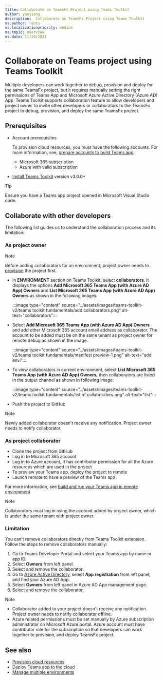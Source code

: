 ```yaml
---
title: Collaborate on TeamsFx Project using Teams Toolkit
author: yanjiang
description:  Collaborate on TeamsFx Project using Teams Toolkit
ms.author: rentu
ms.localizationpriority: medium
ms.topic: overview
ms.date: 11/29/2021
---
```


# Collaborate on Teams project using Teams Toolkit

Multiple developers can work together to debug, provision and deploy for the same TeamsFx project, but it requires manually setting the right permissions of Teams App and Microsoft Azure Active Directory (Azure AD) App. Teams Toolkit supports collaboration feature to allow developers and project owner to invite other developers or collaborators to the TeamsFx project to debug, provision, and deploy the same TeamsFx project.

## Prerequisites

* Account prerequisites

    To provision cloud resources, you must have the following accounts. For more information, see, [prepare accounts to build Teams app](accounts.md).

  * Microsoft 365 subscription
  * Azure with valid subscription

* [Install Teams Toolkit](https://marketplace.visualstudio.com/items?itemName=TeamsDevApp.ms-teams-vscode-extension) version v3.0.0+

> [!TIP]
> Ensure you have a Teams app project opened in Microsoft Visual Studio code.

## Collaborate with other developers

The following list guides us to understand the collaboration process and its limitation:

### As project owner

> [!NOTE]
> Before adding collaborators for an environment, project owner needs to [provision](provision.md) the project first.

* In **ENVIRONMENT** section on Teams Toolkit, select **collaborators**. It displays the options **Add Microsoft 365 Teams App (with Azure AD App) Owners** and **List Microsoft 365 Teams App (with Azure AD App) Owners** as shown in the following images:

  :::image type="content" source="../assets/images/teams-toolkit-v2/teams toolkit fundamentals/add collaborators.png" alt-text="collaborators":::

* Select **Add Microsoft 365 Teams App (with Azure AD App) Owners** and add other Microsoft 365 account email address as collaborator. The account to be added must be on the same tenant as project owner for remote debug as shown in the image:

  :::image type="content" source="../assets/images/teams-toolkit-v2/teams toolkit fundamentals/manifest preview-1.png" alt-text="add envi":::

* To view collaborators in current environment, select **List Microsoft 365 Teams App (with Azure AD App) Owners**, then collaborators are listed in the output channel as shown in following image:

  :::image type="content" source="../assets/images/teams-toolkit-v2/teams toolkit fundamentals/list of collaborators.png" alt-text="list":::

* Push the project to GitHub

> [!NOTE]
> Newly added collaborator doesn't receive any notification. Project owner needs to notify collaborator.

### As project collaborator

* Clone the project from GitHub
* Log in to Microsoft 365 account
* Log in to Azure account, it has contributor permission for all the Azure resources which are used in the project
* To preview your Teams app, deploy the project to remote
* Launch remote to have a preview of the Teams app

For more information, see [build and run your Teams app in remote environment](/microsoftteams/platform/sbs-gs-javascript?tabs=vscode%2Cvsc%2Cviscode%2Cvcode&tutorial-step=3&branch).

> [!NOTE]
> Collaborators must log in using the account added by project owner, which is under the same tenant with project owner.

### Limitation

You can't remove collaborators directly from Teams Toolkit extension. Follow the steps to remove collaborators manually:

  1. Go to Teams Developer Portal and select your Teams app by name or app ID.
  2. Select **Owners** from left panel.
  3. Select and remove the collaborator.
  4. Go to [Azure Active Directory](https://ms.portal.azure.com/#blade/Microsoft_AAD_IAM/ActiveDirectoryMenuBlade/RegisteredApps), select **App registration** from left panel, and find your Azure AD App.
  5. Select **Owners** from left panel in Azure AD App management page.
  6. Select and remove the collaborator.

> [!NOTE]
>
> * Collaborator added to your project doesn't receive any notification. Project owner needs to notify collaborator offline.
> * Azure related permissions must be set manually by Azure subscription administrator on Microsoft Azure portal. Azure account must have contributor role for the subscription so that developers can work together to provision, and deploy TeamsFx project.

## See also

* [Provision cloud resources](provision.md)
* [Deploy Teams app to the cloud](deploy.md)
* [Manage multiple environments](TeamsFx-multi-env.md)
